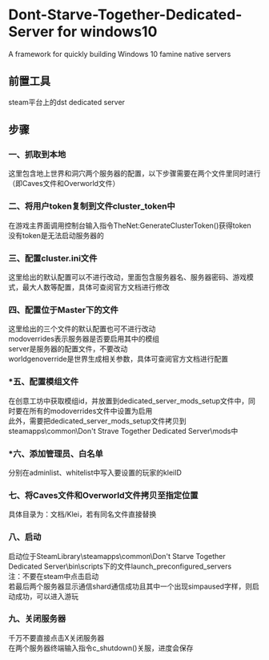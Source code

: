 # Dont-Starve-Together-Dedicated-Server for windows10
A framework for quickly building Windows 10 famine native servers
## 前置工具
steam平台上的dst dedicated server
## 步骤
### 一、抓取到本地
这里包含地上世界和洞穴两个服务器的配置，以下步骤需要在两个文件里同时进行（即Caves文件和Overworld文件）
### 二、将用户token复制到文件cluster_token中
在游戏主界面调用控制台输入指令TheNet:GenerateClusterToken()获得token <br />
没有token是无法启动服务器的
### 三、配置cluster.ini文件
这里给出的默认配置可以不进行改动，里面包含服务器名、服务器密码、游戏模式，最大人数等配置，具体可查阅官方文档进行修改
### 四、配置位于Master下的文件
这里给出的三个文件的默认配置也可不进行改动 <br />
modoverrides表示服务器是否要启用其中的模组 <br />
server是服务器的配置文件，不要改动 <br />
worldgenoverride是世界生成相关参数，具体可查阅官方文档进行配置
### *五、配置模组文件
在创意工坊中获取模组id，并放置到dedicated_server_mods_setup文件中，同时要在所有的modoverrides文件中设置为启用 <br />
此外，需要把dedicated_server_mods_setup文件拷贝到steamapps\common\Don't Strave Together Dedicated Server\mods中
### *六、添加管理员、白名单
分别在adminlist、whitelist中写入要设置的玩家的kleiID
### 七、将Caves文件和Overworld文件拷贝至指定位置
具体目录为：文档/Klei，若有同名文件直接替换
### 八、启动
启动位于SteamLibrary\steamapps\common\Don't Starve Together Dedicated Server\bin\scripts下的文件launch_preconfigured_servers <br />
注：不要在steam中点击启动 <br />
若最后两个服务器显示通信shard通信成功且其中一个出现simpaused字样，则启动成功，可以进入游玩
### 九、关闭服务器
千万不要直接点击X关闭服务器 <br />
在两个服务器终端输入指令c_shutdown()关服，进度会保存
